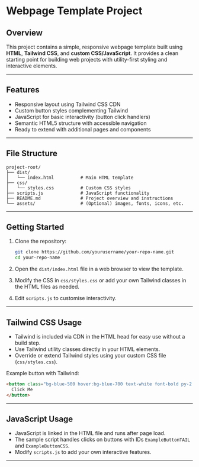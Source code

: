 # Webpage Template Project

## Overview

This project contains a simple, responsive webpage template built using **HTML**, **Tailwind CSS**, and **custom CSS/JavaScript**. It provides a clean starting point for building web projects with utility-first styling and interactive elements.

---

## Features

* Responsive layout using Tailwind CSS CDN
* Custom button styles complementing Tailwind
* JavaScript for basic interactivity (button click handlers)
* Semantic HTML5 structure with accessible navigation
* Ready to extend with additional pages and components

---

## File Structure

```
project-root/
├── dist/
│   └── index.html          # Main HTML template
├── css/
│   └── styles.css          # Custom CSS styles
├── scripts.js              # JavaScript functionality
├── README.md               # Project overview and instructions
└── assets/                 # (Optional) images, fonts, icons, etc.
```

---

## Getting Started

1. Clone the repository:

   ```bash
   git clone https://github.com/yourusername/your-repo-name.git
   cd your-repo-name
   ```

2. Open the `dist/index.html` file in a web browser to view the template.

3. Modify the CSS in `css/styles.css` or add your own Tailwind classes in the HTML files as needed.

4. Edit `scripts.js` to customise interactivity.

---

## Tailwind CSS Usage

* Tailwind is included via CDN in the HTML head for easy use without a build step.
* Use Tailwind utility classes directly in your HTML elements.
* Override or extend Tailwind styles using your custom CSS file (`css/styles.css`).

Example button with Tailwind:

```html
<button class="bg-blue-500 hover:bg-blue-700 text-white font-bold py-2 px-4 rounded">
  Click Me
</button>
```

---

## JavaScript Usage

* JavaScript is linked in the HTML file and runs after page load.
* The sample script handles clicks on buttons with IDs `ExampleButtonTAIL` and `ExampleButtonCSS`.
* Modify `scripts.js` to add your own interactive features.

---